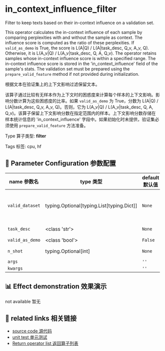 # in_context_influence_filter

Filter to keep texts based on their in-context influence on a validation set.

This operator calculates the in-context influence of each sample by comparing perplexities with and without the sample as context. The influence score is computed as the ratio of these perplexities. If `valid_as_demo` is True, the score is L(A|Q) / L(A|task_desc, Q_v, A_v, Q). Otherwise, it is L(A_v|Q) / L(A_v|task_desc, Q, A, Q_v). The operator retains samples whose in-context influence score is within a specified range. The in-context influence score is stored in the 'in_context_influence' field of the sample's stats. The validation set must be prepared using the `prepare_valid_feature` method if not provided during initialization.

根据文本在验证集上的上下文影响过滤保留文本。

该算子通过比较有无样本作为上下文时的困惑度来计算每个样本的上下文影响。影响分数计算为这些困惑度的比率。如果 `valid_as_demo` 为 True，分数为 L(A|Q) / L(A|task_desc, Q_v, A_v, Q)。否则，它为 L(A_v|Q) / L(A_v|task_desc, Q, A, Q_v)。该算子保留上下文影响分数在指定范围内的样本。上下文影响分数存储在样本统计信息的 'in_context_influence' 字段中。如果初始化时未提供，验证集必须使用 `prepare_valid_feature` 方法准备。

Type 算子类型: **filter**

Tags 标签: cpu, hf

## 🔧 Parameter Configuration 参数配置
| name 参数名 | type 类型 | default 默认值 | desc 说明 |
|--------|------|--------|------|
| `valid_dataset` | typing.Optional[typing.List[typing.Dict]] | `None` | The dataset to use for validation. If None, 'self.prepare_valid_feature' should be manually called before applying the filter. |
| `task_desc` | <class 'str'> | `None` | The description of the validation task. |
| `valid_as_demo` | <class 'bool'> | `False` | If true, score =  L(A|Q) / L(A|task_desc, Q_v, A_v, Q); If false, score = L(A_v|Q) L(A_v|task_desc, Q, A, Q_v). |
| `n_shot` | typing.Optional[int] | `None` | The number of shots in validation. |
| `args` |  | `''` |  |
| `kwargs` |  | `''` |  |

## 📊 Effect demonstration 效果演示
not available 暂无

## 🔗 related links 相关链接
- [source code 源代码](../../../data_juicer/ops/filter/in_context_influence_filter.py)
- [unit test 单元测试](../../../tests/ops/filter/test_in_context_influence_filter.py)
- [Return operator list 返回算子列表](../../Operators.md)